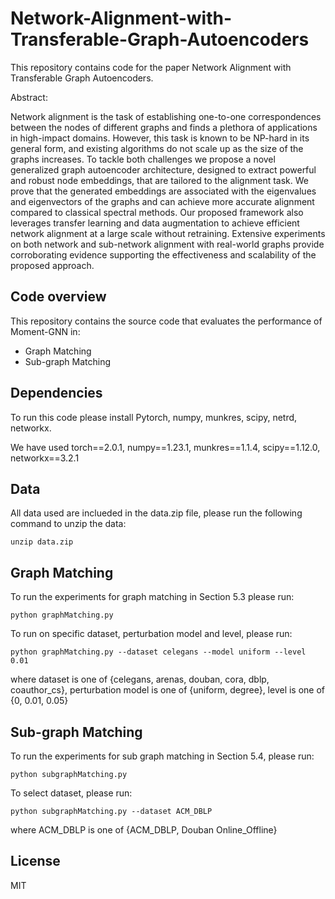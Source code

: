 # Network-Alignment-with-Transferable-Graph-Autoencoders

This repository contains code for the paper Network Alignment with Transferable Graph Autoencoders.

Abstract: 

Network alignment is the task of establishing one-to-one correspondences between the nodes of different graphs and finds a plethora of applications in high-impact domains. However, this task is known to be NP-hard in its general form, and existing algorithms do not scale up as the size of the graphs increases. To tackle both challenges we propose a novel generalized graph autoencoder architecture, designed to extract powerful and robust node embeddings, that are tailored to the alignment task. We prove that the generated embeddings are associated with the eigenvalues and eigenvectors of the graphs and can achieve more accurate alignment compared to classical spectral methods. Our proposed framework also leverages transfer learning and data augmentation to achieve efficient network alignment at a large scale without retraining. Extensive experiments on both network and sub-network alignment with real-world graphs provide corroborating evidence supporting the effectiveness and scalability of the proposed approach.

## Code overview

This repository contains the source code that evaluates the performance of Moment-GNN in:

  - Graph Matching
  - Sub-graph Matching

## Dependencies

To run this code please install Pytorch, numpy, munkres, scipy, netrd, networkx.

We have used torch==2.0.1, numpy==1.23.1, munkres==1.1.4, scipy==1.12.0, networkx==3.2.1

## Data

All data used are inclueded in the data.zip file, please run the following command to unzip the data:

```
unzip data.zip
```

## Graph Matching
To run the experiments for graph matching in Section 5.3 please run:
```
python graphMatching.py
```

To run on specific dataset, perturbation model and level, please run:
```
python graphMatching.py --dataset celegans --model uniform --level 0.01
```
where dataset is one of {celegans, arenas, douban, cora, dblp, coauthor_cs},
perturbation model is one of {uniform, degree},
level is one of {0, 0.01, 0.05}

## Sub-graph Matching
To run the experiments for sub graph matching in Section 5.4, please run:
```
python subgraphMatching.py
```

To select dataset, please run:
```
python subgraphMatching.py --dataset ACM_DBLP
```
where ACM_DBLP is one of {ACM_DBLP, Douban Online_Offline}

## License
MIT

